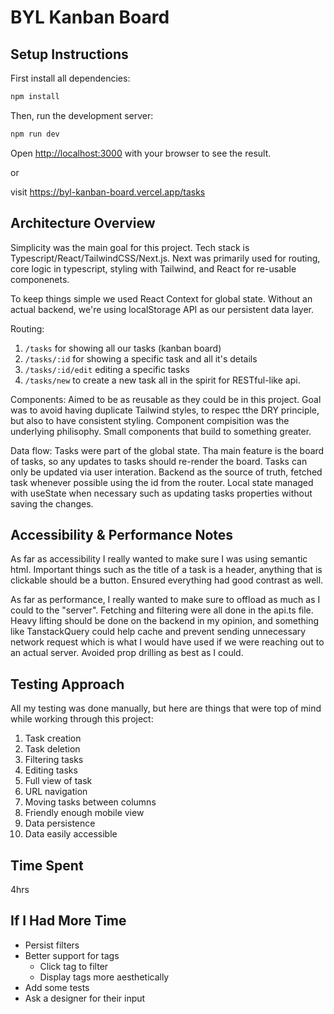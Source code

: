 # BYL Kanban Board

## Setup Instructions

First install all dependencies:
```bash
npm install
```

Then, run the development server:

```bash
npm run dev
```

Open [http://localhost:3000](http://localhost:3000) with your browser to see the result.

or

visit https://byl-kanban-board.vercel.app/tasks

## Architecture Overview
Simplicity was the main goal for this project. Tech stack is Typescript/React/TailwindCSS/Next.js.
Next was primarily used for routing, core logic in typescript, styling with Tailwind, and React for re-usable componenets.

To keep things simple we used React Context for global state.
Without an actual backend, we're using localStorage API as our persistent data layer.

Routing:
1. ```/tasks``` for showing all our tasks (kanban board)
2. ```/tasks/:id``` for showing a specific task and all it's details
3. ```/tasks/:id/edit``` editing a specific tasks
4. ```/tasks/new``` to create a new task
all in the spirit for RESTful-like api.

Components:
Aimed to be as reusable as they could be in this project. Goal was to avoid having duplicate Tailwind styles, to respec tthe DRY principle, but also to have consistent styling.
Component compisition was the underlying philisophy. Small components that build to something greater.

Data flow:
Tasks were part of the global state. Tha main feature is the board of tasks, so any updates to tasks should re-render the board. Tasks can only be updated via user interation.
Backend as the source of truth, fetched task whenever possible using the id from the router. Local state managed with useState when necessary such as updating tasks properties without saving the changes.

## Accessibility & Performance Notes
As far as accessibility I really wanted to make sure I was using semantic html. Important things such as the title of a task is a header, anything that is clickable should be a button. Ensured everything had good contrast as well.

As far as performance, I really wanted to make sure to offload as much as I could to the "server". Fetching and filtering were all done in the api.ts file. Heavy lifting should be done on the backend in my opinion, and something like TanstackQuery could help cache and prevent sending unnecessary network request which is what I would have used if we were reaching out to an actual server. Avoided prop drilling as best as I could.

## Testing Approach
All my testing was done manually, but here are things that were top of mind while working through this project:

1. Task creation
2. Task deletion
3. Filtering tasks
4. Editing tasks
5. Full view of task
6. URL navigation
7. Moving tasks between columns
8. Friendly enough mobile view
9. Data persistence
10. Data easily accessible

## Time Spent
4hrs

## If I Had More Time
* Persist filters
* Better support for tags
  * Click tag to filter
  * Display tags more aesthetically
* Add some tests
* Ask a designer for their input
